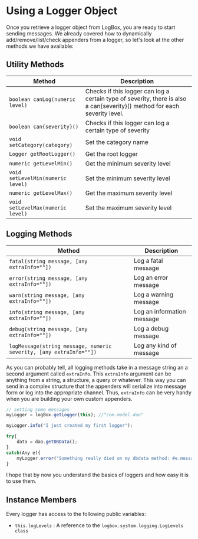 # Using a Logger Object

Once you retrieve a logger object from LogBox, you are ready to start sending messages. We already covered how to dynamically add/remove/list/check appenders from a logger, so let's look at the other methods we have available:

## Utility Methods

|Method|Description|
|---|---|
|`boolean canLog(numeric level)`|Checks if this logger can log a certain type of severity, there is also a can{severity}() method for each severity level.|
|`boolean can{severity}()`|Checks if this logger can log a certain type of severity|
|`void setCategory(category)`|Set the category name|
|`Logger getRootLogger()`|Get the root logger|
|`numeric getLevelMin()`|Get the minimum severity level|
|`void setLevelMin(numeric level)`|Set the minimum severity level|
|`numeric getLevelMax()`|Get the maximum severity level|
|`void setLevelMax(numeric level)`|Set the maximum severity level|

## Logging Methods

|Method|Description|
|---|---|
|`fatal(string message, [any extraInfo=""])`|Log a fatal message|
|`error(string message, [any extraInfo=""])`|Log an error message|
|`warn(string message, [any extraInfo=""])`|Log a warning message|
|`info(string message, [any extraInfo=""])`|Log an information message|
|`debug(string message, [any extraInfo=""])`|Log a debug message|
|`logMessage(string message, numeric severity, [any extraInfo=""])`|Log any kind of message|

As you can probably tell, all logging methods take in a message string an a second argument called `extraInfo`. This `extraInfo` argument can be anything from a string, a structure, a query or whatever. This way you can send in a complex structure that the appenders will serialize into message form or log into the appropriate channel. Thus, `extraInfo` can be very handy when you are building your own custom appenders.

```javascript
// setting some messages
myLogger = logBox.getLogger(this); //"com.model.dao"

myLogger.info("I just created my first logger");

try{
	data = dao.getDBData();
}
catch(Any e){
	myLogger.error("Something really died on my dbdata method: #e.message# #e.detail#",e.tagContext);
}
```

I hope that by now you understand the basics of loggers and how easy it is to use them.


## Instance Members

Every logger has access to the following public variables:
* `this.logLevels` : A reference to the `logbox.system.logging.LogLevels class`
